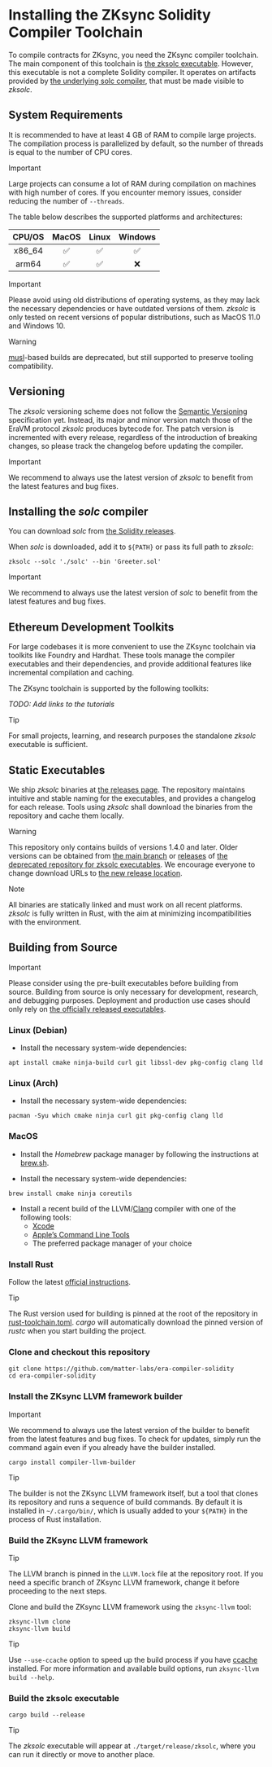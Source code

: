 # Installing the ZKsync Solidity Compiler Toolchain

To compile contracts for ZKsync, you need the ZKsync compiler toolchain. The main component of this toolchain is [the zksolc executable](https://github.com/matter-labs/era-compiler-solidity/releases). However, this executable is not a complete Solidity compiler. It operates on artifacts provided by [the underlying solc compiler](https://docs.soliditylang.org/en/latest), that must be made visible to *zksolc*.

## System Requirements

It is recommended to have at least 4 GB of RAM to compile large projects. The compilation process is parallelized by default, so the number of threads is equal to the number of CPU cores.

> [!IMPORTANT]
> Large projects can consume a lot of RAM during compilation on machines with high number of cores.
> If you encounter memory issues, consider reducing the number of `--threads`.

The table below describes the supported platforms and architectures:

| CPU/OS | MacOS | Linux | Windows |
|:------:|:-----:|:-----:|:-------:|
| x86_64 |   ✅   |   ✅   |    ✅    |
| arm64  |   ✅   |   ✅   |    ❌    |

> [!IMPORTANT]
> Please avoid using old distributions of operating systems, as they may lack the necessary dependencies or have outdated versions of them.
> *zksolc* is only tested on recent versions of popular distributions, such as MacOS 11.0 and Windows 10.

> [!WARNING]
> [musl](https://musl.libc.org)-based builds are deprecated, but still supported to preserve tooling compatibility.

## Versioning

The *zksolc* versioning scheme does not follow the [Semantic Versioning](https://semver.org) specification yet. Instead, its major and minor version match those of the EraVM protocol *zksolc* produces bytecode for. The patch version is incremented with every release, regardless of the introduction of breaking changes, so please track the changelog before updating the compiler.

> [!IMPORTANT]
> We recommend to always use the latest version of *zksolc* to benefit from the latest features and bug fixes.

## Installing the *solc* compiler

You can download *solc* from [the Solidity releases](https://github.com/matter-labs/era-solidity/releases).

When *solc* is downloaded, add it to `${PATH}` or pass its full path to *zksolc*:

```shell
zksolc --solc './solc' --bin 'Greeter.sol'
```

> [!IMPORTANT]
> We recommend to always use the latest version of *solc* to benefit from the latest features and bug fixes.

## Ethereum Development Toolkits

For large codebases it is more convenient to use the ZKsync toolchain via toolkits like Foundry and Hardhat.
These tools manage the compiler executables and their dependencies, and provide additional features like incremental compilation and caching.

The ZKsync toolchain is supported by the following toolkits:

*TODO: Add links to the tutorials*

> [!TIP]
> For small projects, learning, and research purposes the standalone *zksolc* executable is sufficient.

## Static Executables

We ship *zksolc* binaries at [the releases page](https://github.com/matter-labs/era-compiler-solidity/releases). The repository maintains intuitive and stable naming for the executables, and provides a changelog for each release. Tools using *zksolc* shall download the binaries from the repository and cache them locally.

> [!WARNING]
> This repository only contains builds of versions 1.4.0 and later.
> Older versions can be obtained from [the main branch](https://github.com/matter-labs/zksolc-bin/tree/main) or [releases](https://github.com/matter-labs/zksolc-bin/releases) of [the deprecated repository for zksolc executables](https://github.com/matter-labs/zksolc-bin).
> We encourage everyone to change download URLs to [the new release location](https://github.com/matter-labs/era-compiler-solidity/releases).

> [!NOTE]
> All binaries are statically linked and must work on all recent platforms.
> *zksolc* is fully written in Rust, with the aim at minimizing incompatibilities with the environment.

## Building from Source

> [!IMPORTANT]
> Please consider using the pre-built executables before building from source.
> Building from source is only necessary for development, research, and debugging purposes.
> Deployment and production use cases should only rely on [the officially released executables](#static-executables).

### Linux (Debian)

* Install the necessary system-wide dependencies:

```shell
apt install cmake ninja-build curl git libssl-dev pkg-config clang lld
```

### Linux (Arch)

* Install the necessary system-wide dependencies:

```shell
pacman -Syu which cmake ninja curl git pkg-config clang lld
```

### MacOS

* Install the *Homebrew* package manager by following the instructions at [brew.sh](https://brew.sh).

* Install the necessary system-wide dependencies:

```shell
brew install cmake ninja coreutils
```

* Install a recent build of the LLVM/[Clang](https://clang.llvm.org) compiler with one of the following tools:
    * [Xcode](https://developer.apple.com/xcode/)
    * [Apple’s Command Line Tools](https://developer.apple.com/library/archive/technotes/tn2339/_index.html)
    * The preferred package manager of your choice

### Install Rust

Follow the latest [official instructions](https://www.rust-lang.org/tools/install).

> [!TIP]
> The Rust version used for building is pinned at the root of the repository in [rust-toolchain.toml](../rust-toolchain.toml).
> *cargo* will automatically download the pinned version of *rustc* when you start building the project.

### Clone and checkout this repository

```shell
git clone https://github.com/matter-labs/era-compiler-solidity
cd era-compiler-solidity
```

### Install the ZKsync LLVM framework builder

> [!IMPORTANT]
> We recommend to always use the latest version of the builder to benefit from the latest features and bug fixes.
> To check for updates, simply run the command again even if you already have the builder installed.

```shell
cargo install compiler-llvm-builder
```

> [!TIP]
> The builder is not the ZKsync LLVM framework itself, but a tool that clones its repository and runs a sequence of build commands. By default it is installed in `~/.cargo/bin/`, which is usually added to your `${PATH}` in the process of Rust installation.

### Build the ZKsync LLVM framework

> [!TIP]
> The LLVM branch is pinned in the `LLVM.lock` file at the repository root.
> If you need a specific branch of ZKsync LLVM framework, change it before proceeding to the next steps.

Clone and build the ZKsync LLVM framework using the `zksync-llvm` tool:
```shell
zksync-llvm clone
zksync-llvm build
```

> [!TIP]
> Use `--use-ccache` option to speed up the build process if you have [ccache](https://ccache.dev) installed.
> For more information and available build options, run `zksync-llvm build --help`.

### Build the zksolc executable

```shell
cargo build --release
```

> [!TIP]
> The *zksolc* executable will appear at `./target/release/zksolc`, where you can run it directly or move to another place.
